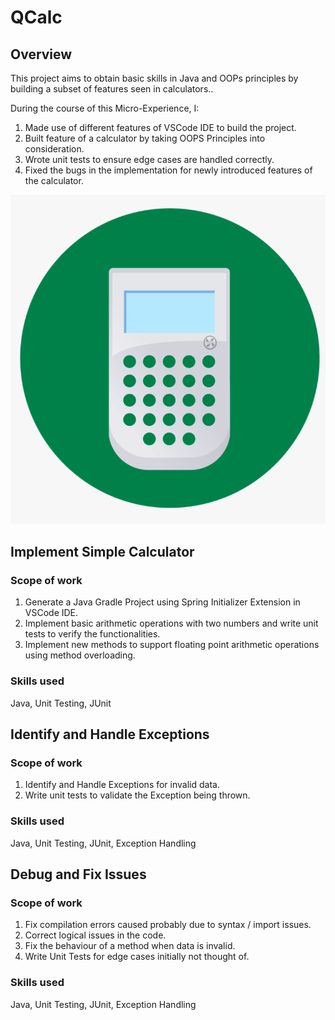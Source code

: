 
# QCalc

## Overview

This project aims to obtain basic skills in Java and OOPs principles by building a subset of features seen in calculators..

During the course of this Micro-Experience, I:

1. Made use of different features of VSCode IDE to build the project.
2. Built feature of a calculator by taking OOPS Principles into consideration.
3. Wrote unit tests to ensure edge cases are handled correctly.
4. Fixed the bugs in the implementation for newly introduced features of the calculator.


![App Screenshot](https://raw.githubusercontent.com/abhijit10601/QCalc/refs/heads/master/calc.png)


## Implement Simple Calculator

### Scope of work

1. Generate a Java Gradle Project using Spring Initializer Extension in VSCode IDE.
2. Implement basic arithmetic operations with two numbers and write unit tests to verify the functionalities.
3. Implement new methods to support floating point arithmetic operations using method overloading.
### Skills used
Java, Unit Testing, JUnit
## Identify and Handle Exceptions

### Scope of work 

1. Identify and Handle Exceptions for invalid data.
2. Write unit tests to validate the Exception being thrown.

### Skills used
Java, Unit Testing, JUnit, Exception Handling

## Debug and Fix Issues
### Scope of work
1. Fix compilation errors caused probably due to syntax / import issues.
2. Correct logical issues in the code.
3. Fix the behaviour of a method when data is invalid.
4. Write Unit Tests for edge cases initially not thought of. 
### Skills used
Java, Unit Testing, JUnit, Exception Handling